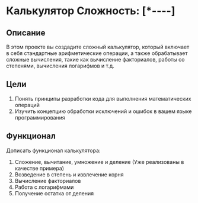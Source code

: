 # Калькулятор <b>Сложность: [*----]</b>

## Описание
В этом проекте вы создадите сложный калькулятор, который включает в себя 
стандартные арифметические операции, а также обрабатывает сложные вычисления, 
такие как вычисление факториалов, работы со степенями, вычисления 
логарифмов и т.д.

## Цели
1. Понять принципы разработки кода для выполнения математических операций
2. Изучить концепцию обработки исключений и ошибок в вашем языке программирования

## Функционал
Дописать функционал калькулятора:
1. Сложение, вычитание, умножение и деление (Уже реализованы в качестве примера)
2. Возведение в степень и извлечение корня
3. Вычисление факториалов
4. Работа с логарифмами
5. Получение остатка от деления

